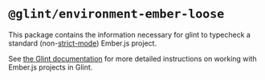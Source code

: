 # `@glint/environment-ember-loose`

This package contains the information necessary for glint to typecheck a standard (non-[strict-mode](http://emberjs.github.io/rfcs/0496-handlebars-strict-mode.html)) Ember.js project.

See [the Glint documentation](https://typed-ember.gitbook.io/glint/using-glint/ember/installation) for more detailed instructions on working with Ember.js projects in Glint.
